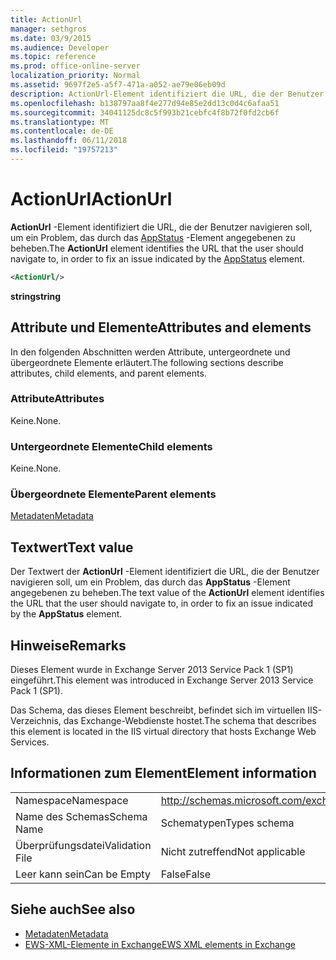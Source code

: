 ```yaml
---
title: ActionUrl
manager: sethgros
ms.date: 03/9/2015
ms.audience: Developer
ms.topic: reference
ms.prod: office-online-server
localization_priority: Normal
ms.assetid: 9697f2e5-a5f7-471a-a052-ae79e06eb09d
description: ActionUrl-Element identifiziert die URL, die der Benutzer navigieren soll, um ein Problem, das durch das AppStatus-Element angegebenen zu beheben.
ms.openlocfilehash: b138797aa8f4e277d94e85e2dd13c0d4c6afaa51
ms.sourcegitcommit: 34041125dc8c5f993b21cebfc4f8b72f0fd2cb6f
ms.translationtype: MT
ms.contentlocale: de-DE
ms.lasthandoff: 06/11/2018
ms.locfileid: "19757213"
---
```

# <a name="actionurl"></a><span data-ttu-id="e16df-103">ActionUrl</span><span class="sxs-lookup"><span data-stu-id="e16df-103">ActionUrl</span></span>

<span data-ttu-id="e16df-104">**ActionUrl** -Element identifiziert die URL, die der Benutzer navigieren soll, um ein Problem, das durch das [AppStatus](appstatus-ex15websvcsotherref.md) -Element angegebenen zu beheben.</span><span class="sxs-lookup"><span data-stu-id="e16df-104">The **ActionUrl** element identifies the URL that the user should navigate to, in order to fix an issue indicated by the [AppStatus](appstatus-ex15websvcsotherref.md) element.</span></span> 
  
```XML
<ActionUrl/>
```

 <span data-ttu-id="e16df-105">**string**</span><span class="sxs-lookup"><span data-stu-id="e16df-105">**string**</span></span>
## <a name="attributes-and-elements"></a><span data-ttu-id="e16df-106">Attribute und Elemente</span><span class="sxs-lookup"><span data-stu-id="e16df-106">Attributes and elements</span></span>

<span data-ttu-id="e16df-107">In den folgenden Abschnitten werden Attribute, untergeordnete und übergeordnete Elemente erläutert.</span><span class="sxs-lookup"><span data-stu-id="e16df-107">The following sections describe attributes, child elements, and parent elements.</span></span>
  
### <a name="attributes"></a><span data-ttu-id="e16df-108">Attribute</span><span class="sxs-lookup"><span data-stu-id="e16df-108">Attributes</span></span>

<span data-ttu-id="e16df-109">Keine.</span><span class="sxs-lookup"><span data-stu-id="e16df-109">None.</span></span>
  
### <a name="child-elements"></a><span data-ttu-id="e16df-110">Untergeordnete Elemente</span><span class="sxs-lookup"><span data-stu-id="e16df-110">Child elements</span></span>

<span data-ttu-id="e16df-111">Keine.</span><span class="sxs-lookup"><span data-stu-id="e16df-111">None.</span></span>
  
### <a name="parent-elements"></a><span data-ttu-id="e16df-112">Übergeordnete Elemente</span><span class="sxs-lookup"><span data-stu-id="e16df-112">Parent elements</span></span>

[<span data-ttu-id="e16df-113">Metadaten</span><span class="sxs-lookup"><span data-stu-id="e16df-113">Metadata</span></span>](metadata-ex15websvcsotherref.md)
  
## <a name="text-value"></a><span data-ttu-id="e16df-114">Textwert</span><span class="sxs-lookup"><span data-stu-id="e16df-114">Text value</span></span>

<span data-ttu-id="e16df-115">Der Textwert der **ActionUrl** -Element identifiziert die URL, die der Benutzer navigieren soll, um ein Problem, das durch das **AppStatus** -Element angegebenen zu beheben.</span><span class="sxs-lookup"><span data-stu-id="e16df-115">The text value of the **ActionUrl** element identifies the URL that the user should navigate to, in order to fix an issue indicated by the **AppStatus** element.</span></span> 
  
## <a name="remarks"></a><span data-ttu-id="e16df-116">Hinweise</span><span class="sxs-lookup"><span data-stu-id="e16df-116">Remarks</span></span>

<span data-ttu-id="e16df-117">Dieses Element wurde in Exchange Server 2013 Service Pack 1 (SP1) eingeführt.</span><span class="sxs-lookup"><span data-stu-id="e16df-117">This element was introduced in Exchange Server 2013 Service Pack 1 (SP1).</span></span>
  
<span data-ttu-id="e16df-118">Das Schema, das dieses Element beschreibt, befindet sich im virtuellen IIS-Verzeichnis, das Exchange-Webdienste hostet.</span><span class="sxs-lookup"><span data-stu-id="e16df-118">The schema that describes this element is located in the IIS virtual directory that hosts Exchange Web Services.</span></span>
  
## <a name="element-information"></a><span data-ttu-id="e16df-119">Informationen zum Element</span><span class="sxs-lookup"><span data-stu-id="e16df-119">Element information</span></span>

|||
|:-----|:-----|
|<span data-ttu-id="e16df-120">Namespace</span><span class="sxs-lookup"><span data-stu-id="e16df-120">Namespace</span></span>  <br/> | http://schemas.microsoft.com/exchange/services/2006/types  <br/> |
|<span data-ttu-id="e16df-121">Name des Schemas</span><span class="sxs-lookup"><span data-stu-id="e16df-121">Schema Name</span></span>  <br/> |<span data-ttu-id="e16df-122">Schematypen</span><span class="sxs-lookup"><span data-stu-id="e16df-122">Types schema</span></span>  <br/> |
|<span data-ttu-id="e16df-123">Überprüfungsdatei</span><span class="sxs-lookup"><span data-stu-id="e16df-123">Validation File</span></span>  <br/> |<span data-ttu-id="e16df-124">Nicht zutreffend</span><span class="sxs-lookup"><span data-stu-id="e16df-124">Not applicable</span></span>  <br/> |
|<span data-ttu-id="e16df-125">Leer kann sein</span><span class="sxs-lookup"><span data-stu-id="e16df-125">Can be Empty</span></span>  <br/> |<span data-ttu-id="e16df-126">False</span><span class="sxs-lookup"><span data-stu-id="e16df-126">False</span></span>  <br/> |
   
## <a name="see-also"></a><span data-ttu-id="e16df-127">Siehe auch</span><span class="sxs-lookup"><span data-stu-id="e16df-127">See also</span></span>

- [<span data-ttu-id="e16df-128">Metadaten</span><span class="sxs-lookup"><span data-stu-id="e16df-128">Metadata</span></span>](metadata-ex15websvcsotherref.md)
- [<span data-ttu-id="e16df-129">EWS-XML-Elemente in Exchange</span><span class="sxs-lookup"><span data-stu-id="e16df-129">EWS XML elements in Exchange</span></span>](ews-xml-elements-in-exchange.md)

